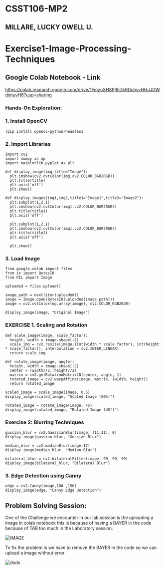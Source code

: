 # CSST106-MP2
## MILLARE, LUCKY OWELL U.
# Exercise1-Image-Processing-Techniques
## Google Colab Notebook - Link
https://colab.research.google.com/drive/1FmzuXHSPj8iDk9DohsyHHJJOWdimuvH6?usp=sharing
### Hands-On Exploration:
### 1. Install OpenCV
    !pip install opencv-python-headless
### 2. Import Libraries
    import cv2
    import numpy as np
    import matplotlib.pyplot as plt

    def display_image(img,title="Image"):
      plt.imshow(cv2.cvtColor(img,cv2.COLOR_BGR2RGB))
      plt.title(title)
      plt.axis('off')
      plt.show()
    
    def display_images(img1,img2,title1="Image1",title2="Image2"):
      plt.subplot(1,2,1)
      plt.imshow(cv2.cvtColor(img1,cv2.COLOR_BGR2RGB))
      plt.title(title1)
      plt.axis('off')
    
      plt.subplot(1,2,1)
      plt.imshow(cv2.cvtColor(img1,cv2.COLOR_BGR2RGB))
      plt.title(title2)
      plt.axis('off')
    
      plt.show()
      
### 3. Load Image
    from google.colab import files
    from io import BytesIO
    from PIL import Image
    
    uploaded = files.upload()
    
    image_path = next(iter(uploaded))
    image = Image.open(BytesIO(uploaded[image_path]))
    image = cv2.cvtColor(np.array(image), cv2.COLOR_RGB2BGR)
    
    display_image(image, "Original Image")
    
### EXERCISE 1. Scaling and Rotation
    def scale_image(image, scale_factor):
      height, width = image.shape[:2]
      scale_img = cv2.resize(image,(int(width * scale_factor), int(height * scale_factor)), interpolation = cv2.INTER_LINEAR)
      return scale_img
    
    def rotate_image(image, angle):
      height, width = image.shape[:2]
      center = (width//2, height//2)
      matrix = cv2.getRotationMatrix2D(center, angle, 1)
      rotated_image = cv2.warpAffine(image, matrix, (width, height))
      return rotated_image
    
    scaled_image = scale_image(image, 0.5)
    display_image(scaled_image, "Scaled Image (50%)")
    
    rotated_image = rotate_image(image, 45)
    display_image(rotated_image, "Rotated Image (45°)")

### Exercise 2: Blurring Techniques
    gussian_blur = cv2.GaussianBlur(image, (11,11), 0)
    display_image(gussian_blur, "Gussian Blur")
    
    median_blur = cv2.medianBlur(image,17)
    display_image(median_blur, "Median Blur")
    
    bilateral_blur = cv2.bilateralFilter(image, 99, 99, 99)
    display_image(bilateral_blur, "Bilateral Blur")

### **3. Edge Detection using Canny**
    edge = cv2.Canny(image,100 ,150)
    display_image(edge, "Canny Edge Detection")

## Problem Solving Session:
One of the Challenge we encounter in our lab session is the uploading a image in colab notebook this is because of having a BAYER in the code because of TAB too much in the Laboratory session.

![IMAGE](https://github.com/user-attachments/assets/05a9a055-c10a-4ba8-bac2-4aa1a64845ca)

To fix the problem is we have to remove the BAYER in the code so we can upload a image without error

![dsds](https://github.com/user-attachments/assets/6fcc0ace-64a1-483b-9d63-56b7e8221336)


